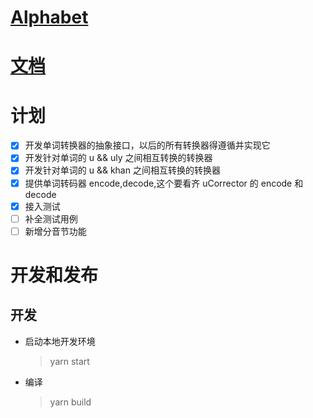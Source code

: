 # [Alphabet](./Alphabet.md)

# [文档](./docs/main.md)

# 计划

- [x] 开发单词转换器的抽象接口，以后的所有转换器得遵循并实现它
- [x] 开发针对单词的 u && uly 之间相互转换的转换器
- [x] 开发针对单词的 u && khan 之间相互转换的转换器
- [x] 提供单词转码器 encode,decode,这个要看齐 uCorrector 的 encode 和 decode
- [x] 接入测试
- [ ] 补全测试用例
- [ ] 新增分音节功能

# 开发和发布

## 开发

- 启动本地开发环境

  > yarn start

- 编译

  > yarn build
